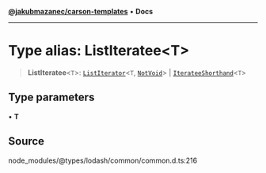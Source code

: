 [**@jakubmazanec/carson-templates**](../../../README.md) • **Docs**

---

# Type alias: ListIteratee\<T\>

> **ListIteratee**\<`T`\>: [`ListIterator`](ListIterator.md)\<`T`, [`NotVoid`](NotVoid.md)\> \|
> [`IterateeShorthand`](IterateeShorthand.md)\<`T`\>

## Type parameters

• **T**

## Source

node_modules/@types/lodash/common/common.d.ts:216
